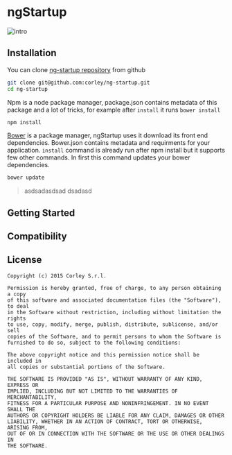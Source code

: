 # ngStartup

![intro](http://127.0.0.1:8081/assets/images/ngstartup01.png)

## Installation
You can clone [ng-startup repository](https://github.com/corley/ng-startup) from github
```bash
git clone git@github.com:corley/ng-startup.git
cd ng-startup
```
Npm is a node package manager, package.json contains metadata of this package and a lot of tricks, for example after `install` it runs `bower install`
```bash
npm install
```
[Bower](http://bower.io) is a package manager, ngStartup uses it download its front end dependencies.
Bower.json contains metadata and requirments for your application. `install` command is already run after npm install but it supports few other commands.
In first this command updates your bower dependencies.

```bash
bower update
```

> asdsadasdsad
> dsadasd

## Getting Started

## Compatibility

## License
```
Copyright (c) 2015 Corley S.r.l.

Permission is hereby granted, free of charge, to any person obtaining a copy
of this software and associated documentation files (the "Software"), to deal
in the Software without restriction, including without limitation the rights
to use, copy, modify, merge, publish, distribute, sublicense, and/or sell
copies of the Software, and to permit persons to whom the Software is
furnished to do so, subject to the following conditions:

The above copyright notice and this permission notice shall be included in
all copies or substantial portions of the Software.

THE SOFTWARE IS PROVIDED "AS IS", WITHOUT WARRANTY OF ANY KIND, EXPRESS OR
IMPLIED, INCLUDING BUT NOT LIMITED TO THE WARRANTIES OF MERCHANTABILITY,
FITNESS FOR A PARTICULAR PURPOSE AND NONINFRINGEMENT. IN NO EVENT SHALL THE
AUTHORS OR COPYRIGHT HOLDERS BE LIABLE FOR ANY CLAIM, DAMAGES OR OTHER
LIABILITY, WHETHER IN AN ACTION OF CONTRACT, TORT OR OTHERWISE, ARISING FROM,
OUT OF OR IN CONNECTION WITH THE SOFTWARE OR THE USE OR OTHER DEALINGS IN
THE SOFTWARE.
```
